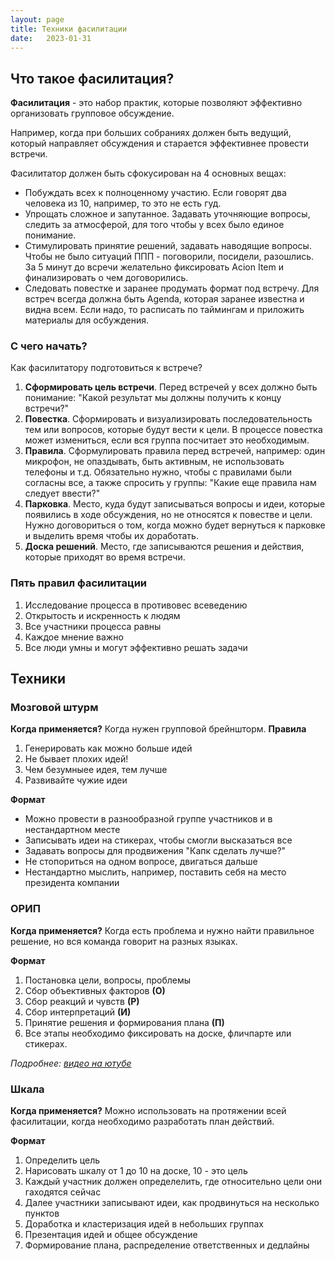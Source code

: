 ```yaml
---
layout: page
title: Техники фасилитации
date:   2023-01-31
---
```



## Что такое фасилитация?

**Фасилитация** - это набор практик, которые позволяют эффективно организовать групповое обсуждение. 

Например, когда при больших собраниях должен быть ведущий, который направляет обсуждения и старается эффективнее провести встречи.

Фасилитатор должен быть сфокусирован на 4 основных вещах: 
- Побуждать всех к полноценному участию. Если говорят два человека из 10, например, то это не есть гуд. 
- Упрощать сложное и запутанное. Задавать уточняющие вопросы, следить за атмосферой, для того чтобы у всех было единое понимание.
- Стимулировать принятие решений, задавать наводящие вопросы. Чтобы не было ситуаций ППП - поговорили, посидели, разошлись. За 5 минут до всречи желательно фиксировать Acion Item и финализировать о чем договорились.
- Следовать повестке и заранее продумать формат под встречу. Для встреч всегда должна быть Agenda, которая заранее известна и видна всем. Если надо, то расписать по таймингам и приложить материалы для осбуждения.

### C чего начать?
Как фасилитатору подготовиться к встрече?
1. **Сформировать цель встречи**. Перед встречей у всех должно быть понимание: "Какой результат мы должны получить к концу встречи?"
2. **Повестка**. Сформировать и визуализировать последовательность тем или вопросов, которые будут вести к цели. В процессе повестка может измениться, если вся группа посчитает это необходимым.
3. **Правила**. Сформулировать правила перед встречей, например: один микрофон, не опаздывать, быть активным, не использовать телефоны и т.д. Обязательно нужно, чтобы с правилами были согласны все, а также спросить у группы: "Какие еще правила нам следует ввести?"
4. **Парковка**. Место, куда будут записываться вопросы и идеи, которые появились в ходе обсуждения, но не относятся к повестве и цели. Нужно договориться о том, когда можно будет вернуться к парковке и выделить время чтобы их доработать.
5. **Доска решений**. Место, где записываются решения и действия, которые приходят во время встречи.

### Пять правил фасилитации
1. Исследование процесса в противовес всеведению
2. Открытость и искренность к людям 
3. Все участники процесса равны 
4. Каждое мнение важно 
5. Все люди умны и могут эффективно решать задачи

## Техники 
### Мозговой штурм
**Когда применяется?** Когда нужен групповой брейншторм.
**Правила**
1. Генерировать как можно больше идей 
2. Не бывает плохих идей!
3. Чем безумныее идея, тем лучше
4. Развивайте чужие идеи

**Формат**
- Можно провести в разнообразной группе участников и в нестандартном месте
- Записывать идеи на стикерах, чтобы смогли высказаться все 
- Задавать вопросы для продвижения "Капк сделать лучше?"
- Не стопориться на одном вопросе, двигаться дальше 
- Нестандартно мыслить, например, поставить себя на место президента компании

### ОРИП
**Когда применяется?** Когда есть проблема и нужно найти правильное решение, но вся команда говорит на разных языках.

**Формат**
1. Постановка цели, вопросы, проблемы
2. Сбор объективных факторов **(О)**
3. Сбор реакций и чувств **(Р)**
4. Сбор интерпретаций **(И)**
5. Принятие решения и формирования плана **(П)**
6. Все этапы необходимо фиксировать на доске, фличпарте или стикерах.

*Подробнее: [видео на ютубе](https://www.youtube.com/watch?v=1uPkMYE59PA)*

### Шкала
**Когда применяется?** Можно использовать на протяжении всей фасилитации, когда необходимо разработать план действий. 

**Формат**
1. Определить цель
2. Нарисовать шкалу от 1 до 10 на доске, 10 - это цель
3. Каждый участник должен определелить, где относительно цели они гаходятся сейчас
4. Далее участники записывают идеи, как продвинуться на несколько пунктов
5. Доработка и кластеризация идей в небольших группах
6. Презентация идей и общее обсуждение 
7. Формирование плана, распределение ответственных и дедлайны



